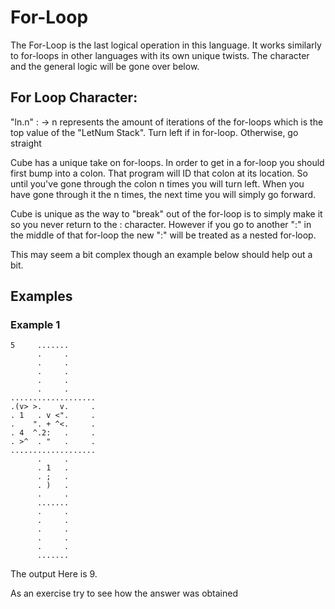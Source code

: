 # For-Loop 

The For-Loop is the last logical operation in this language. It works similarly to for-loops in other languages with its own unique twists. The character and the general logic will be gone over below.

## For Loop Character:

"ln.n" : -> n represents the amount of iterations of the for-loops which is the top value of the "LetNum Stack". Turn left if in for-loop. Otherwise, go straight

Cube has a unique take on for-loops. In order to get in a for-loop you should first bump into a colon. That program will ID that colon at its location. So until you've gone through the colon n times you will turn left. When you have gone through it the n times, the next time you will simply go forward.

Cube is unique as the way to "break" out of the for-loop is to simply make it so you never return to the : character. However if you go to another ":" in the middle of that for-loop the new ":" will be treated as a nested for-loop. 

This may seem a bit complex though an example below should help out a bit.

## Examples

### Example 1
```
5     .......
      .     .
      .     .
      .     .
      .     .
      .     .
...................
.(v> >.    v.     .
. 1   . v <".     .
.    ". + ^<.     .
. 4  ^.2:   .     .
. >^  . "   .     .
...................
      .     .
      . 1   .
      . ;   .
      . )   .
      .     .
      .......
      .     .
      .     .
      .     .
      .     .
      .     .
      .......
```
The output Here is 9.

As an exercise try to see how the answer was obtained
